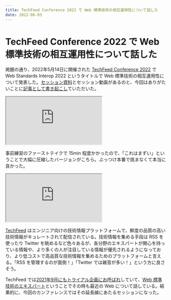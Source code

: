 ```yaml
---
title: TechFeed Conference 2022 で Web 標準技術の相互運用性について話した
date: 2022-06-03
---
```


# TechFeed Conference 2022 で Web 標準技術の相互運用性について話した

掲題の通り、2022年5月14日に開催された [TechFeed Conference 2022](https://techfeed.io/events/techfeed-conference-2022) で Web Standards Interop 2022 というタイトルで Web 標準技術の相互運用性について発表した。[セッション資料](https://speakerdeck.com/1000ch/web-standards-interop-2022)とセッション動画があるのと、今回はありがたいことに[記事として書き起こし](https://techfeed.io/entries/6298e525ed640020f3f19a58)ていただいた。

<iframe loading="lazy" src="https://docs.google.com/presentation/d/e/2PACX-1vR3l-Aevly6pSAy24yJ_AqPv4bWGzUHohhCGyENvF4QqBXRt1TZ7jp-9bejwRBbp02yxjDBO0EKDlSC/embed?start=false&loop=false&delayms=3000" allowfullscreen="true"></iframe>

事前練習のファーストテイクで 15min 程度かかったので、「これはまずい」ということで大幅に圧縮したバージョンがこちら。ぶっつけ本番で挑まなくて本当に良かった。

<iframe loading="lazy" src="https://www.youtube.com/embed/OcnBnie2XpA?si=PPEO8tV-mYTQRpMl" title="YouTube video player" allow="accelerometer; autoplay; clipboard-write; encrypted-media; gyroscope; picture-in-picture; web-share" allowfullscreen></iframe>

[TechFeed](https://techfeed.io/) はエンジニア向けの技術情報プラットフォームで、鮮度の品質の高い技術情報がキュレートされて配信されている。技術情報を集める手段は RSS を使ったり Twitter を眺めるなど色々あるが、各分野のエキスパートが関心を持っている情報や、より多くの人が注目している情報が優先されるようになっており、より低コストで高品質な技術情報を集めるためのプラットフォームと言える。「RSS を管理するのが面倒！」「Twitter では雑音が多い！」という方に良さそう。

TechFeed では[2021年9月にもトライアル企画にお呼ばれ](https://techfeed.io/entries/6140b08c21fbaf70489303fe)していて、[Web 標準技術のエキスパート](https://techfeed.io/people/@1000ch)ということでその時も最近の Web について話している。結果的に、今回のカンファレンスではその延長線にあたるセッションになった。
